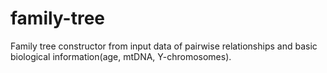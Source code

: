 # family-tree
Family tree constructor from input data of pairwise relationships and basic biological information(age, mtDNA, Y-chromosomes).
